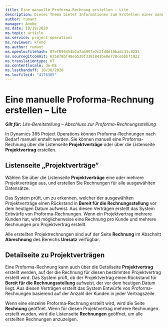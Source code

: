 ```yaml
---
title: Eine manuelle Proforma-Rechnung erstellen – Lite
description: Dieses Thema bietet Informationen zum Erstellen einer manuellen Proforma-Rechnung in Project Operations.
author: rumant
manager: Annbe
ms.date: 10/19/2020
ms.topic: article
ms.service: project-operations
ms.reviewer: kfend
ms.author: rumant
ms.openlocfilehash: 87ef090454b2a7ab997e7c21d8d10badc31c8235
ms.sourcegitcommit: 625878bf48ea530f3381843be0e778cebbbf1922
ms.translationtype: HT
ms.contentlocale: de-DE
ms.lasthandoff: 10/30/2020
ms.locfileid: "4176385"
---
```

# <a name="create-a-manual-proforma-invoice---lite"></a>Eine manuelle Proforma-Rechnung erstellen – Lite

_**Gilt für:** Lite-Bereitstellung – Abschluss zur Proforma-Rechnungsstellung_

In Dynamics 365 Project Operations können Proforma-Rechnungen nach Bedarf manuell erstellt werden. Sie können manuell eine Proforma-Rechnung über die Listenseite **Projektverträge** oder über die Listenseite **Projektvertrag** erstellen.

##  <a name="project-contracts-list-page"></a>Listenseite „Projektverträge“

Wählen Sie über die Listenseite **Projektverträge** eine oder mehrere Projektverträge aus, und erstellen Sie Rechnungen für alle ausgewählten Datensätze.

Das System prüft, um zu erkennen, welcher der ausgewählten Projektverträge einen Rückstand in **Bereit für die Rechnungsstellung** vor dem heutigen Datum aufweist. Aus diesen Verträgen erstellt das System Entwürfe von Proforma-Rechnungen. Wenn ein Projektvertrag mehrere Kunden hat, wird möglicherweise eine Rechnung pro Kunde und mehrere Rechnungen pro Projektvertrag erstellt.

Alle erstellten Projektrechnungen sind auf der Seite **Rechnung** im Abschnitt **Abrechnung** des Bereichs **Umsatz** verfügbar.

## <a name="project-contract-details-page"></a>Detailseite zu Projektverträgen

Eine Proforma-Rechnung kann auch über die Detailseite **Projektvertrag** erstellt werden, auf der die Rechnung für diesen bestimmten Projektvertrag erstellt wird. Das System prüft, ob der Projektvertrag einen Rückstand für **Bereit für die Rechnungsstellung** aufweist, der vor dem heutigen Datum liegt. Aus diesen Verträgen erstellt das System Entwürfe von Proforma-Rechnungen basierend auf der Anzahl der Kunden in jeder Vertragszeile.

Wenn eine einzelne Proforma-Rechnung erstellt wird, wird die Seite **Rechnung** geöffnet. Wenn für diesen Projektvertrag mehrere Rechnungen erstellt wurden, wird die Listenseite **Rechnungen** geöffnet, um alle erstellten Rechnungen anzuzeigen.
